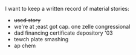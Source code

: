 I want to keep a written record of material stories:

- ~~used story~~
- we're at ;east got cap. one zelle congressional
- dad financing certificate depository '03
- tewch  plate smashing
- ap chem